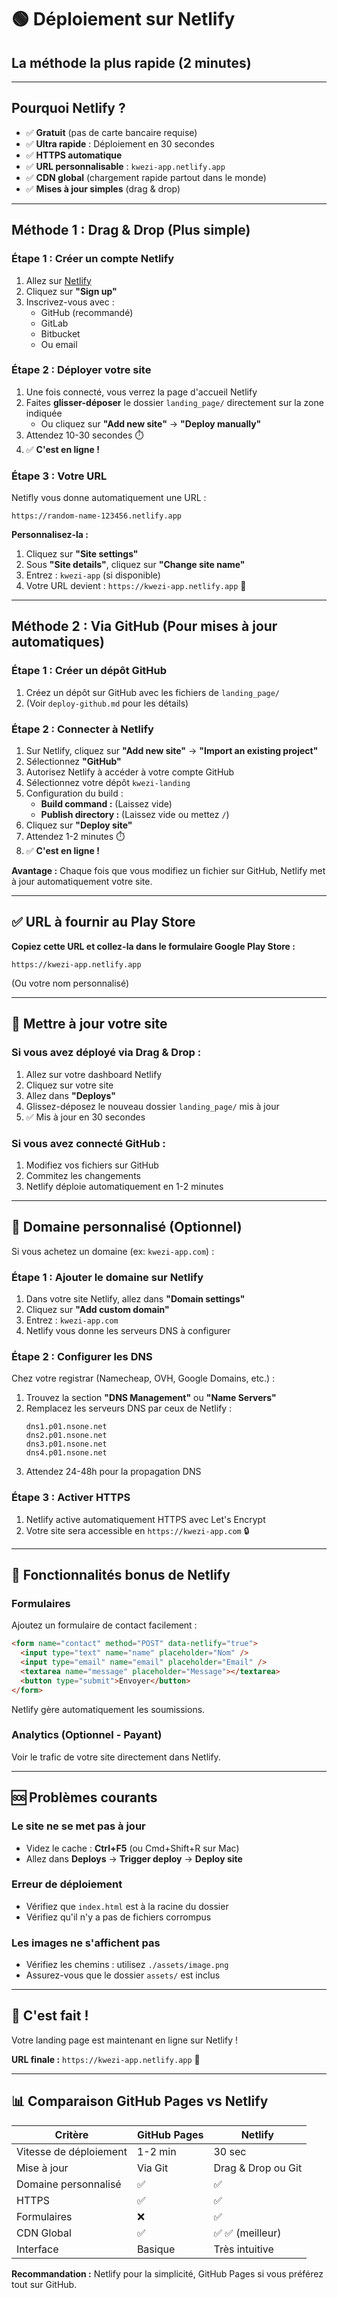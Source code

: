 # 🟢 Déploiement sur Netlify

## La méthode la plus rapide (2 minutes)

---

## Pourquoi Netlify ?

- ✅ **Gratuit** (pas de carte bancaire requise)
- ✅ **Ultra rapide** : Déploiement en 30 secondes
- ✅ **HTTPS automatique**
- ✅ **URL personnalisable** : `kwezi-app.netlify.app`
- ✅ **CDN global** (chargement rapide partout dans le monde)
- ✅ **Mises à jour simples** (drag & drop)

---

## Méthode 1 : Drag & Drop (Plus simple)

### Étape 1 : Créer un compte Netlify

1. Allez sur [Netlify](https://www.netlify.com)
2. Cliquez sur **"Sign up"**
3. Inscrivez-vous avec :
   - GitHub (recommandé)
   - GitLab
   - Bitbucket
   - Ou email

### Étape 2 : Déployer votre site

1. Une fois connecté, vous verrez la page d'accueil Netlify
2. Faites **glisser-déposer** le dossier `landing_page/` directement sur la zone indiquée
   - Ou cliquez sur **"Add new site"** → **"Deploy manually"**
3. Attendez 10-30 secondes ⏱️
4. ✅ **C'est en ligne !**

### Étape 3 : Votre URL

Netifly vous donne automatiquement une URL :

```
https://random-name-123456.netlify.app
```

**Personnalisez-la :**

1. Cliquez sur **"Site settings"**
2. Sous **"Site details"**, cliquez sur **"Change site name"**
3. Entrez : `kwezi-app` (si disponible)
4. Votre URL devient : `https://kwezi-app.netlify.app` 🎉

---

## Méthode 2 : Via GitHub (Pour mises à jour automatiques)

### Étape 1 : Créer un dépôt GitHub

1. Créez un dépôt sur GitHub avec les fichiers de `landing_page/`
2. (Voir `deploy-github.md` pour les détails)

### Étape 2 : Connecter à Netlify

1. Sur Netlify, cliquez sur **"Add new site"** → **"Import an existing project"**
2. Sélectionnez **"GitHub"**
3. Autorisez Netlify à accéder à votre compte GitHub
4. Sélectionnez votre dépôt `kwezi-landing`
5. Configuration du build :
   - **Build command :** (Laissez vide)
   - **Publish directory :** (Laissez vide ou mettez `/`)
6. Cliquez sur **"Deploy site"**
7. Attendez 1-2 minutes ⏱️
8. ✅ **C'est en ligne !**

**Avantage :** Chaque fois que vous modifiez un fichier sur GitHub, Netlify met à jour automatiquement votre site.

---

## ✅ URL à fournir au Play Store

**Copiez cette URL et collez-la dans le formulaire Google Play Store :**

```
https://kwezi-app.netlify.app
```

(Ou votre nom personnalisé)

---

## 🔄 Mettre à jour votre site

### Si vous avez déployé via Drag & Drop :

1. Allez sur votre dashboard Netlify
2. Cliquez sur votre site
3. Allez dans **"Deploys"**
4. Glissez-déposez le nouveau dossier `landing_page/` mis à jour
5. ✅ Mis à jour en 30 secondes

### Si vous avez connecté GitHub :

1. Modifiez vos fichiers sur GitHub
2. Commitez les changements
3. Netlify déploie automatiquement en 1-2 minutes

---

## 📌 Domaine personnalisé (Optionnel)

Si vous achetez un domaine (ex: `kwezi-app.com`) :

### Étape 1 : Ajouter le domaine sur Netlify

1. Dans votre site Netlify, allez dans **"Domain settings"**
2. Cliquez sur **"Add custom domain"**
3. Entrez : `kwezi-app.com`
4. Netlify vous donne les serveurs DNS à configurer

### Étape 2 : Configurer les DNS

Chez votre registrar (Namecheap, OVH, Google Domains, etc.) :

1. Trouvez la section **"DNS Management"** ou **"Name Servers"**
2. Remplacez les serveurs DNS par ceux de Netlify :
   ```
   dns1.p01.nsone.net
   dns2.p01.nsone.net
   dns3.p01.nsone.net
   dns4.p01.nsone.net
   ```
3. Attendez 24-48h pour la propagation DNS

### Étape 3 : Activer HTTPS

1. Netlify active automatiquement HTTPS avec Let's Encrypt
2. Votre site sera accessible en `https://kwezi-app.com` 🔒

---

## 🎯 Fonctionnalités bonus de Netlify

### Formulaires

Ajoutez un formulaire de contact facilement :

```html
<form name="contact" method="POST" data-netlify="true">
  <input type="text" name="name" placeholder="Nom" />
  <input type="email" name="email" placeholder="Email" />
  <textarea name="message" placeholder="Message"></textarea>
  <button type="submit">Envoyer</button>
</form>
```

Netlify gère automatiquement les soumissions.

### Analytics (Optionnel - Payant)

Voir le trafic de votre site directement dans Netlify.

---

## 🆘 Problèmes courants

### Le site ne se met pas à jour
- Videz le cache : **Ctrl+F5** (ou Cmd+Shift+R sur Mac)
- Allez dans **Deploys** → **Trigger deploy** → **Deploy site**

### Erreur de déploiement
- Vérifiez que `index.html` est à la racine du dossier
- Vérifiez qu'il n'y a pas de fichiers corrompus

### Les images ne s'affichent pas
- Vérifiez les chemins : utilisez `./assets/image.png`
- Assurez-vous que le dossier `assets/` est inclus

---

## 🎉 C'est fait !

Votre landing page est maintenant en ligne sur Netlify !

**URL finale :** `https://kwezi-app.netlify.app` 🚀

---

## 📊 Comparaison GitHub Pages vs Netlify

| Critère | GitHub Pages | Netlify |
|---------|--------------|----------|
| Vitesse de déploiement | 1-2 min | 30 sec |
| Mise à jour | Via Git | Drag & Drop ou Git |
| Domaine personnalisé | ✅ | ✅ |
| HTTPS | ✅ | ✅ |
| Formulaires | ❌ | ✅ |
| CDN Global | ✅ | ✅ ✅ (meilleur) |
| Interface | Basique | Très intuitive |

**Recommandation :** Netlify pour la simplicité, GitHub Pages si vous préférez tout sur GitHub.
